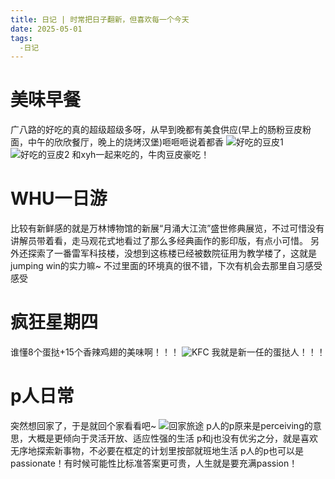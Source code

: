 ```yaml
---
title: 日记 | 时常把日子翻新，但喜欢每一个今天
date: 2025-05-01
tags:
  -日记
---
```

# 美味早餐
广八路的好吃的真的超级超级多呀，从早到晚都有美食供应(早上的肠粉豆皮粉面，中午的欣欣餐厅，晚上的烧烤汉堡)咂咂咂说着都香
![好吃的豆皮1](/img/豆皮1.jpg)
![好吃的豆皮2](/img/豆皮2.jpg)
和xyh一起来吃的，牛肉豆皮豪吃！
# WHU一日游
比较有新鲜感的就是万林博物馆的新展“月涌大江流”盛世修典展览，不过可惜没有讲解员带着看，走马观花式地看过了那么多经典画作的影印版，有点小可惜。
另外还探索了一番雷军科技楼，没想到这栋楼已经被数院征用为教学楼了，这就是jumping win的实力嘛~
不过里面的环境真的很不错，下次有机会去那里自习感受感受
# 疯狂星期四
谁懂8个蛋挞+15个香辣鸡翅的美味啊！！！
![KFC](/img/KFC.jpg)
我就是新一任的蛋挞人！！！
# p人日常
突然想回家了，于是就回个家看看吧~
![回家旅途](/img/gohome.jpg)
p人的p原来是perceiving的意思，大概是更倾向于灵活开放、适应性强的生活
p和j也没有优劣之分，就是喜欢无序地探索新事物，不必要在框定的计划里按部就班地生活 
p人的p也可以是passionate！有时候可能性比标准答案更可贵，人生就是要充满passion！

